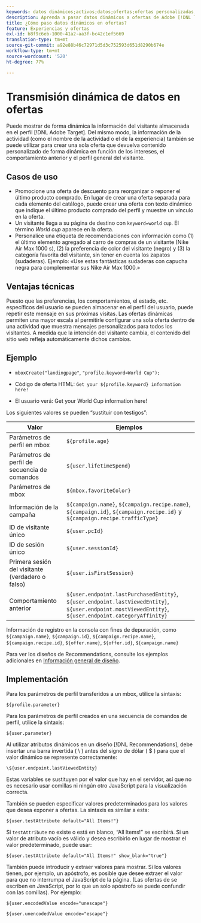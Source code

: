 ```yaml
---
keywords: datos dinámicos;activos;datos;ofertas;ofertas personalizadas;ofertas personales;reemplazo del token
description: Aprenda a pasar datos dinámicos a ofertas de Adobe [!DNL Target] . Explore casos empresariales que muestren por qué podría querer utilizar ofertas dinámicas y vea ejemplos e información de implementación.
title: ¿Cómo paso datos dinámicos en ofertas?
feature: Experiencias y ofertas
exl-id: b8f9c6eb-1000-41a2-aa3f-bc42c1ef5669
translation-type: tm+mt
source-git-commit: a92e88b46c72971d5d3c752593d651d8290b674e
workflow-type: tm+mt
source-wordcount: '520'
ht-degree: 77%

---
```


# Transmisión dinámica de datos en ofertas

Puede mostrar de forma dinámica la información del visitante almacenada en el perfil [!DNL Adobe Target]. Del mismo modo, la información de la actividad (como el nombre de la actividad o el de la experiencia) también se puede utilizar para crear una sola oferta que devuelva contenido personalizado de forma dinámica en función de los intereses, el comportamiento anterior y el perfil general del visitante.

## Casos de uso

* Promocione una oferta de descuento para reorganizar o reponer el último producto comprado. En lugar de crear una oferta separada para cada elemento del catálogo, puede crear una oferta con texto dinámico que indique el último producto comprado del perfil y muestre un vínculo en la oferta.
* Un visitante llega a su página de destino con `keyword=world` `cup`. El término *World cup* aparece en la oferta.
* Personalice una etiqueta de recomendaciones con información como (1) el último elemento agregado al carro de compras de un visitante (Nike Air Max 1000 s), (2) la preferencia de color del visitante (negro) y (3) la categoría favorita del visitante, sin tener en cuenta los zapatos (sudaderas). Ejemplo: «Use estas fantásticas sudaderas con capucha negra para complementar sus Nike Air Max 1000.»

## Ventajas técnicas

Puesto que las preferencias, los comportamientos, el estado, etc. específicos del usuario se pueden almacenar en el perfil del usuario, puede repetir este mensaje en sus próximas visitas. Las ofertas dinámicas permiten una mayor escala al permitirle configurar una sola oferta dentro de una actividad que muestra mensajes personalizados para todos los visitantes. A medida que la intención del visitante cambia, el contenido del sitio web refleja automáticamente dichos cambios.

## Ejemplo

* `mboxCreate("landingpage"`, `"profile.keyword=World Cup");`

* Código de oferta HTML: `Get your ${profile.keyword} information here!`
* El usuario verá: Get your World Cup information here!

Los siguientes valores se pueden “sustituir con testigos”:

| Valor | Ejemplos |
|--- |--- |
| Parámetros de perfil en mbox | `${profile.age}` |
| Parámetros de perfil de secuencia de comandos | `${user.lifetimeSpend}` |
| Parámetros de mbox | `${mbox.favoriteColor}` |
| Información de la campaña | `${campaign.name}`, `${campaign.recipe.name}`, `${campaign.id}`, `${campaign.recipe.id}` y `${campaign.recipe.trafficType}` |
| ID de visitante único | `${user.pcId}` |
| ID de sesión único | `${user.sessionId}` |
| Primera sesión del visitante (verdadero o falso) | `${user.isFirstSession}` |
| Comportamiento anterior | `${user.endpoint.lastPurchasedEntity}`, `${user.endpoint.lastViewedEntity}`, `${user.endpoint.mostViewedEntity}`, `${user.endpoint.categoryAffinity}` |

Información de registro en la consola con fines de depuración, como `${campaign.name}`, `${campaign.id}`, `${campaign.recipe.name}`, `${campaign.recipe.id}`, `${offer.name}`, `${offer.id}`, `${campaign.name}`

Para ver los diseños de Recommendations, consulte los ejemplos adicionales en [Información general de diseño](/help/c-recommendations/c-design-overview/design-overview.md).

## Implementación

Para los parámetros de perfil transferidos a un mbox, utilice la sintaxis:

`${profile.parameter}`

Para los parámetros de perfil creados en una secuencia de comandos de perfil, utilice la sintaxis:

`${user.parameter}`

Al utilizar atributos dinámicos en un diseño [!DNL Recommendations], debe insertar una barra invertida ( \ ) antes del signo de dólar ( $ ) para que el valor dinámico se represente correctamente:

`\${user.endpoint.lastViewedEntity}`

Estas variables se sustituyen por el valor que hay en el servidor, así que no es necesario usar comillas ni ningún otro JavaScript para la visualización correcta.

También se pueden especificar valores predeterminados para los valores que desea exponer a ofertas. La sintaxis es similar a esta:

`${user.testAttribute default="All Items!"}`

Si `testAttribute` no existe o está en blanco, “All Items!” se escribirá. Si un valor de atributo vacío es válido y desea escribirlo en lugar de mostrar el valor predeterminado, puede usar:

`${user.testAttribute default="All Items!" show_blank="true"}`

También puede introducir y extraer valores para mostrar. Si los valores tienen, por ejemplo, un apóstrofo, es posible que desee extraer el valor para que no interrumpa el JavaScript de la página. (Las ofertas de se escriben en JavaScript, por lo que un solo apóstrofo se puede confundir con las comillas). Por ejemplo:

`${user.encodedValue encode="unescape"}`

`${user.unencodedValue encode="escape"}`
